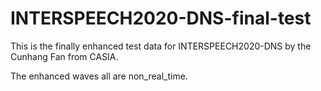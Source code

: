 # INTERSPEECH2020-DNS-final-test
This is the finally enhanced test data for INTERSPEECH2020-DNS by the Cunhang Fan from CASIA.

The enhanced waves all are non_real_time.


